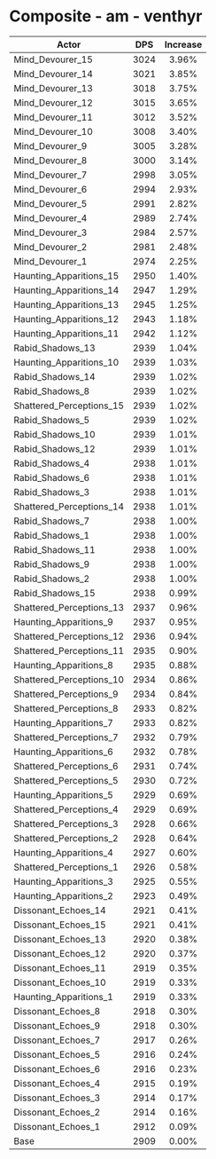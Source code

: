 # Composite - am - venthyr
| Actor | DPS | Increase |
|---|:---:|:---:|
|Mind_Devourer_15|3024|3.96%|
|Mind_Devourer_14|3021|3.85%|
|Mind_Devourer_13|3018|3.75%|
|Mind_Devourer_12|3015|3.65%|
|Mind_Devourer_11|3012|3.52%|
|Mind_Devourer_10|3008|3.40%|
|Mind_Devourer_9|3005|3.28%|
|Mind_Devourer_8|3000|3.14%|
|Mind_Devourer_7|2998|3.05%|
|Mind_Devourer_6|2994|2.93%|
|Mind_Devourer_5|2991|2.82%|
|Mind_Devourer_4|2989|2.74%|
|Mind_Devourer_3|2984|2.57%|
|Mind_Devourer_2|2981|2.48%|
|Mind_Devourer_1|2974|2.25%|
|Haunting_Apparitions_15|2950|1.40%|
|Haunting_Apparitions_14|2947|1.29%|
|Haunting_Apparitions_13|2945|1.25%|
|Haunting_Apparitions_12|2943|1.18%|
|Haunting_Apparitions_11|2942|1.12%|
|Rabid_Shadows_13|2939|1.04%|
|Haunting_Apparitions_10|2939|1.03%|
|Rabid_Shadows_14|2939|1.02%|
|Rabid_Shadows_8|2939|1.02%|
|Shattered_Perceptions_15|2939|1.02%|
|Rabid_Shadows_5|2939|1.02%|
|Rabid_Shadows_10|2939|1.01%|
|Rabid_Shadows_12|2939|1.01%|
|Rabid_Shadows_4|2938|1.01%|
|Rabid_Shadows_6|2938|1.01%|
|Rabid_Shadows_3|2938|1.01%|
|Shattered_Perceptions_14|2938|1.01%|
|Rabid_Shadows_7|2938|1.00%|
|Rabid_Shadows_1|2938|1.00%|
|Rabid_Shadows_11|2938|1.00%|
|Rabid_Shadows_9|2938|1.00%|
|Rabid_Shadows_2|2938|1.00%|
|Rabid_Shadows_15|2938|0.99%|
|Shattered_Perceptions_13|2937|0.96%|
|Haunting_Apparitions_9|2937|0.95%|
|Shattered_Perceptions_12|2936|0.94%|
|Shattered_Perceptions_11|2935|0.90%|
|Haunting_Apparitions_8|2935|0.88%|
|Shattered_Perceptions_10|2934|0.86%|
|Shattered_Perceptions_9|2934|0.84%|
|Shattered_Perceptions_8|2933|0.82%|
|Haunting_Apparitions_7|2933|0.82%|
|Shattered_Perceptions_7|2932|0.79%|
|Haunting_Apparitions_6|2932|0.78%|
|Shattered_Perceptions_6|2931|0.74%|
|Shattered_Perceptions_5|2930|0.72%|
|Haunting_Apparitions_5|2929|0.69%|
|Shattered_Perceptions_4|2929|0.69%|
|Shattered_Perceptions_3|2928|0.66%|
|Shattered_Perceptions_2|2928|0.64%|
|Haunting_Apparitions_4|2927|0.60%|
|Shattered_Perceptions_1|2926|0.58%|
|Haunting_Apparitions_3|2925|0.55%|
|Haunting_Apparitions_2|2923|0.49%|
|Dissonant_Echoes_14|2921|0.41%|
|Dissonant_Echoes_15|2921|0.41%|
|Dissonant_Echoes_13|2920|0.38%|
|Dissonant_Echoes_12|2920|0.37%|
|Dissonant_Echoes_11|2919|0.35%|
|Dissonant_Echoes_10|2919|0.33%|
|Haunting_Apparitions_1|2919|0.33%|
|Dissonant_Echoes_8|2918|0.30%|
|Dissonant_Echoes_9|2918|0.30%|
|Dissonant_Echoes_7|2917|0.26%|
|Dissonant_Echoes_5|2916|0.24%|
|Dissonant_Echoes_6|2916|0.23%|
|Dissonant_Echoes_4|2915|0.19%|
|Dissonant_Echoes_3|2914|0.17%|
|Dissonant_Echoes_2|2914|0.16%|
|Dissonant_Echoes_1|2912|0.09%|
|Base|2909|0.00%|
